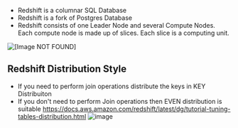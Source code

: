 - Redshift is a columnar SQL Database
- Redshift is a fork of Postgres Database 
- Redshift consists of one Leader Node and several Compute Nodes. Each compute node is made up of slices. Each slice is a computing unit. 

![\[Image NOT FOUND\]](http://docs.aws.amazon.com/redshift/latest/dg/images/02-NodeRelationships.png)



## Redshift Distribution Style
- If you need to perform join operations distribute the keys in KEY Distribuiton
- If you don't need to perform Join operations then EVEN distribution is suitable 
https://docs.aws.amazon.com/redshift/latest/dg/tutorial-tuning-tables-distribution.html
![image](https://user-images.githubusercontent.com/22568316/65368397-293e4b00-dc30-11e9-9540-8f38e28e7baf.png)
